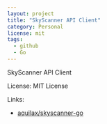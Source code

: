 ```yaml
---
layout: project
title: "SkyScanner API Client"
category: Personal
license: mit
tags:
  - github
  - Go
---
```


SkyScanner API Client

License: MIT License

Links:

* [aquilax/skyscanner-go](https://github.com/aquilax/skyscanner-go)
